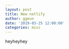 ```yaml
---
layout: post
title: New netlify
author: ggeun
date: '2019-03-25 12:00:00'
categories: misc
---
```


heyheyhey
